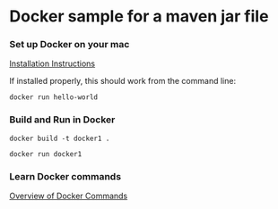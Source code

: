 # Docker sample for a maven jar file

### Set up Docker on your mac

[Installation Instructions](https://docs.docker.com/installation/mac/)

If installed properly, this should work from the command line:

    docker run hello-world

### Build and Run in Docker

    docker build -t docker1 .

    docker run docker1

### Learn Docker commands

[Overview of Docker Commands](http://www.troubleshooters.com/linux/docker/docker_newbie.htm)




